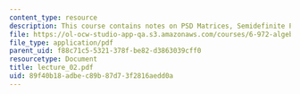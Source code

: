 ```yaml
---
content_type: resource
description: This course contains notes on PSD Matrices, Semidefinite Programming.
file: https://ol-ocw-studio-app-qa.s3.amazonaws.com/courses/6-972-algebraic-techniques-and-semidefinite-optimization-spring-2006/89f40b18adbec89b87d73f2816aedd0a_lecture_02.pdf
file_type: application/pdf
parent_uid: f88c71c5-5321-378f-be82-d3863039cff0
resourcetype: Document
title: lecture_02.pdf
uid: 89f40b18-adbe-c89b-87d7-3f2816aedd0a
---
```

